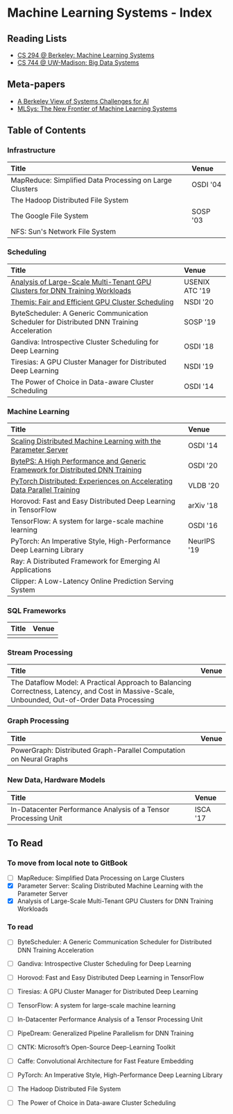 # Machine Learning Systems - Index

## Reading Lists

* [CS 294 @ Berkeley: Machine Learning Systems](https://ucbrise.github.io/cs294-ai-sys-fa19/)
* [CS 744 @ UW-Madison: Big Data Systems](http://pages.cs.wisc.edu/~shivaram/cs744-fa20/)

## Meta-papers

* [A Berkeley View of Systems Challenges for AI](https://thodrek.github.io/CS839_spring18/papers/EECS-2017-159.pdf)
* [MLSys: The New Frontier of Machine Learning Systems](https://arxiv.org/pdf/1904.03257.pdf)

## Table of Contents

### Infrastructure

| Title | Venue |
| :--- | :--- |
| MapReduce: Simplified Data Processing on Large Clusters | OSDI '04 |
| The Hadoop Distributed File System |  |
| The Google File System | SOSP '03 |
| NFS: Sun's Network File System |  |

### Scheduling

| Title | Venue |
| :--- | :--- |
| [Analysis of Large-Scale Multi-Tenant GPU Clusters for DNN Training Workloads](analysis-of-large-scale-multi-tenant-gpu-clusters-for-dnn-training-workloads.md) | USENIX ATC '19 |
| [Themis: Fair and Efficient GPU Cluster Scheduling](themis-fair-and-efficient-gpu-cluster-scheduling.md) | NSDI '20 |
| ByteScheduler: A Generic Communication Scheduler for Distributed DNN Training Acceleration | SOSP '19 |
| Gandiva: Introspective Cluster Scheduling for Deep Learning | OSDI '18 |
| Tiresias: A GPU Cluster Manager for Distributed Deep Learning | NSDI '19 |
| The Power of Choice in Data-aware Cluster Scheduling | OSDI '14 |

### Machine Learning

| Title | Venue |
| :--- | :--- |
| [Scaling Distributed Machine Learning with the Parameter Server](scaling-distributed-machine-learning-with-the-parameter-server.md) | OSDI '14 |
| [BytePS: A High Performance and Generic Framework for Distributed DNN Training](byteps-a-high-performance-and-generic-framework-for-distributed-dnn-training.md) | OSDI '20 |
| [PyTorch Distributed: Experiences on Accelerating Data Parallel Training](pytorch-distributed-experiences-on-accelerating-data-parallel-training.md) | VLDB '20 |
| Horovod: Fast and Easy Distributed Deep Learning in TensorFlow | arXiv '18 |
| TensorFlow: A system for large-scale machine learning | OSDI '16 |
| PyTorch: An Imperative Style, High-Performance Deep Learning Library | NeurIPS '19 |
| Ray: A Distributed Framework for Emerging AI Applications |  |
| Clipper: A Low-Latency Online Prediction Serving System |  |

### SQL Frameworks

| Title | Venue |
| :--- | :--- |
|  |  |

### Stream Processing

| Title | Venue |
| :--- | :--- |
| The Dataflow Model: A Practical Approach to Balancing Correctness, Latency, and Cost in Massive-Scale, Unbounded, Out-of-Order Data Processing |  |

### Graph Processing

| Title | Venue |
| :--- | :--- |
| PowerGraph: Distributed Graph-Parallel Computation on Neural Graphs |  |

### New Data, Hardware Models

| Title | Venue |
| :--- | :--- |
| In-Datacenter Performance Analysis of a Tensor Processing Unit | ISCA '17 |

## To Read

### To move from local note to GitBook

* [ ] MapReduce: Simplified Data Processing on Large Clusters
* [x] Parameter Server: Scaling Distributed Machine Learning with the Parameter Server
* [x] Analysis of Large-Scale Multi-Tenant GPU Clusters for DNN Training Workloads

### To read

* [ ] ByteScheduler: A Generic Communication Scheduler for Distributed DNN Training Acceleration
* [ ] Gandiva: Introspective Cluster Scheduling for Deep Learning
* [ ] Horovod: Fast and Easy Distributed Deep Learning in TensorFlow
* [ ] Tiresias: A GPU Cluster Manager for Distributed Deep Learning
* [ ] TensorFlow: A system for large-scale machine learning
* [ ] In-Datacenter Performance Analysis of a Tensor Processing Unit
* [ ] PipeDream: Generalized Pipeline Parallelism for DNN Training
* [ ] CNTK: Microsoft’s Open-Source Deep-Learning Toolkit
* [ ] Caffe: Convolutional Architecture for Fast Feature Embedding
* [ ] PyTorch: An Imperative Style, High-Performance Deep Learning Library
* [ ] The Hadoop Distributed File System
* [ ] The Power of Choice in Data-aware Cluster Scheduling



